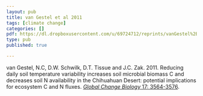 ```yaml
---
layout: pub
title: van Gestel et al 2011
tags: [climate change]
categories: []
pdf: https://dl.dropboxusercontent.com/u/69724712/reprints/vanGestel%2BSchwilk%2Betal-2011_DTRreductionsInAridSystem.pdf
type: pub
published: true

---
```


van Gestel, N.C, D.W. Schwilk, D.T. Tissue and J.C. Zak. 2011. Reducing daily soil temperature variability increases soil microbial biomass C and decreases soil N availability in the Chihuahuan Desert: potential implications for ecosystem C and N fluxes. [*Global Change Biology* 17: 3564-3576](http://onlinelibrary.wiley.com/doi/10.1111/j.1365-2486.2011.02479.x/abstract).
